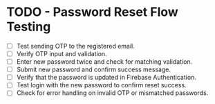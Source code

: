 # TODO - Password Reset Flow Testing

- [ ] Test sending OTP to the registered email.
- [ ] Verify OTP input and validation.
- [ ] Enter new password twice and check for matching validation.
- [ ] Submit new password and confirm success message.
- [ ] Verify that the password is updated in Firebase Authentication.
- [ ] Test login with the new password to confirm reset success.
- [ ] Check for error handling on invalid OTP or mismatched passwords.
